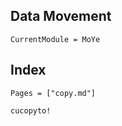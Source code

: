 ## Data Movement

```@meta
CurrentModule = MoYe
```
## Index

```@index
Pages = ["copy.md"]
```


```@docs
cucopyto!
```

